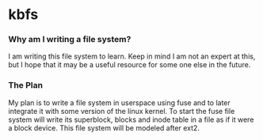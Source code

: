 kbfs
====

### Why am I writing a file system?
I am writing this file system to learn. Keep in mind I am not an expert at this, but I hope that it may be a useful resource for some one else in the future.

### The Plan
My plan is to write a file system in userspace using fuse and to later integrate it with some version of the linux kernel. To start the fuse file system will write its superblock, blocks and inode table in a file as if it were a block device. This file system will be modeled after ext2.
